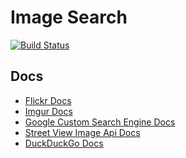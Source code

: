 # Image Search

[![Build Status][travis-image]][travis-url]

## Docs

- [Flickr Docs][flickr-docs]
- [Imgur Docs][imgur-docs]
- [Google Custom Search Engine Docs][google-cse-docs]
- [Street View Image Api Docs][street-view-docs]
- [DuckDuckGo Docs][duck-duck-go-docs]

[travis-image]: https://travis-ci.org/hpedrorodrigues/ImageSearch.svg?branch=master
[travis-url]: https://travis-ci.org/hpedrorodrigues/ImageSearch

[flickr-docs]: https://www.flickr.com/services/api/flickr.photos.search.html
[imgur-docs]: https://api.imgur.com/endpoints/gallery#gallery-search
[google-cse-docs]: https://developers.google.com/custom-search/docs/overview
[street-view-docs]: https://developers.google.com/maps/documentation/streetview/intro
[duck-duck-go-docs]: https://duckduckgo.com/api